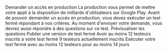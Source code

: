 Demander un accès en production
La production vous permet de mettre votre appli à la disposition de milliards d'utilisateurs sur Google Play. Avant de pouvoir demander un accès en production, vous devez exécuter un test fermé répondant à nos critères. Au moment d'envoyer votre demande, vous devrez aussi répondre à des questions sur ce test. Prévisualiser les questions
Publier une version de test fermé
Avoir au moins 12 testeurs inscrits à votre test fermé
9 testeurs actuellement inscrits
Exécuter votre test fermé avec au moins 12 testeurs pour au moins 14 jours

